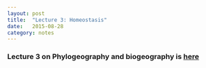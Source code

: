 ```yaml
---
layout: post
title:  "Lecture 3: Homeostasis"
date:   2015-08-28
category: notes
---
```


### Lecture 3 on Phylogeography and biogeography is <a href="{{ site.baseurl }}/assets/lectures/02_homeostasis">here</a>

